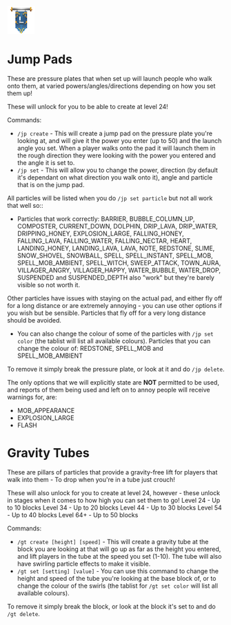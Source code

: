 ![ribbon](images/L-ribbon.png) 

# Jump Pads

These are pressure plates that when set up will launch people who walk onto them, at varied powers/angles/directions depending on how you set them up!

These will unlock for you to be able to create at level 24!

Commands:
- `/jp create` - This will create a jump pad on the pressure plate you're looking at, and will give it the power you enter (up to 50) and the launch angle you set.
When a player walks onto the pad it will launch them in the rough direction they were looking with the power you entered and the angle it is set to.
- `/jp set` - This will allow you to change the power, direction (by default it's dependant on what direction you walk onto it), angle and particle that is on the jump pad. 

All particles will be listed when you do `/jp set particle` but not all work that well so::
- Particles that work correctly:
BARRIER, BUBBLE_COLUMN_UP, COMPOSTER, CURRENT_DOWN, DOLPHIN, DRIP_LAVA, DRIP_WATER, DRIPPING_HONEY, EXPLOSION_LARGE, FALLING_HONEY, FALLING_LAVA, FALLING_WATER, FALLING_NECTAR, HEART, LANDING_HONEY, LANDING_LAVA, LAVA, NOTE, REDSTONE, SLIME, SNOW_SHOVEL, SNOWBALL, SPELL, SPELL_INSTANT, SPELL_MOB, SPELL_MOB_AMBIENT, SPELL_WITCH, SWEEP_ATTACK, TOWN_AURA, VILLAGER_ANGRY, VILLAGER_HAPPY, WATER_BUBBLE, WATER_DROP,
SUSPENDED and SUSPENDED_DEPTH also "work" but they're barely visible so not worth it.

Other particles have issues with staying on the actual pad, and either fly off for a long distance or are extremely annoying - you can use other options if you wish but be sensible. Particles that fly off for a very long distance should be avoided.

- You can also change the colour of some of the particles with `/jp set color` (the tablist will list all available colours).
Particles that you can change the colour of:
REDSTONE, SPELL_MOB and SPELL_MOB_AMBIENT

To remove it simply break the pressure plate, or look at it and do `/jp delete`.


The only options that we will explicitly state are __**NOT**__ permitted to be used, and reports of them being used and left on to annoy people will receive warnings for, are:
- MOB_APPEARANCE
- EXPLOSION_LARGE
- FLASH




# Gravity Tubes

These are pillars of particles that provide a gravity-free lift for players that walk into them - To drop when you're in a tube just crouch!

These will also unlock for you to create at level 24, however - these unlock in stages when it comes to how high you can set them to go!
 Level 24 - Up to 10 blocks
 Level 34 - Up to 20 blocks
 Level 44 - Up to 30 blocks
 Level 54 - Up to 40 blocks
 Level 64+ - Up to 50 blocks
 
 Commands:
 - `/gt create [height] [speed]` - This will create a gravity tube at the block you are looking at that will go up as far as the height you entered, and lift players in the tube at the speed you set (1-10). The tube will also have swirling particle effects to make it visible.
 - `/gt set [setting] [value]` -  You can use this command to change the height and speed of the tube you're looking at the base block of, or to change the colour of the swirls (the tablist for `/gt set color` will list all available colours).
 
 To remove it simply break the block, or look at the block it's set to and do `/gt delete`.
